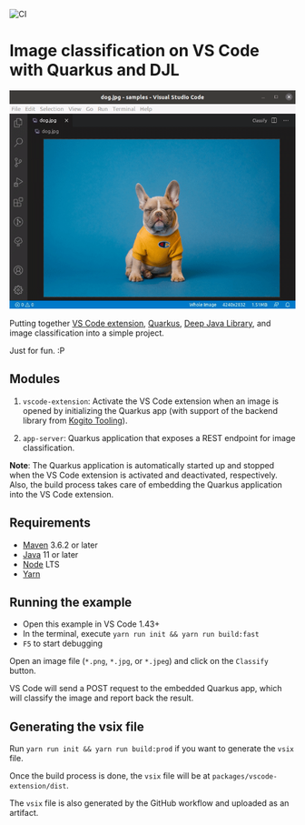 ![CI](https://github.com/caponetto/vscode-quarkus-djl/workflows/CI/badge.svg)

# Image classification on VS Code with Quarkus and DJL

<p align="center">
  <a href="documentation/example.gif"><img src="documentation/example.gif" width="700"></a>
</p>

Putting together [VS Code extension](https://code.visualstudio.com/api), [Quarkus](https://quarkus.io/), [Deep Java Library](https://djl.ai/), and image classification into a simple project.

Just for fun. :P

## Modules

1. `vscode-extension`: Activate the VS Code extension when an image is opened by initializing the Quarkus app (with support of the backend library from [Kogito Tooling](https://github.com/kiegroup/kogito-tooling)).

1. `app-server`: Quarkus application that exposes a REST endpoint for image classification.

**Note**: The Quarkus application is automatically started up and stopped when the VS Code extension is activated and deactivated, respectively. Also, the build process takes care of embedding the Quarkus application into the VS Code extension.

## Requirements

- [Maven](https://maven.apache.org/) 3.6.2 or later
- [Java](https://openjdk.java.net/install/) 11 or later
- [Node](https://nodejs.org/) LTS
- [Yarn](https://yarnpkg.com/)

## Running the example

- Open this example in VS Code 1.43+
- In the terminal, execute `yarn run init && yarn run build:fast`
- `F5` to start debugging

Open an image file (`*.png`, `*.jpg`, or `*.jpeg`) and click on the `Classify` button.

VS Code will send a POST request to the embedded Quarkus app, which will classify the image and report back the result.

## Generating the vsix file

Run `yarn run init && yarn run build:prod` if you want to generate the `vsix` file.

Once the build process is done, the `vsix` file will be at `packages/vscode-extension/dist`.

The `vsix` file is also generated by the GitHub workflow and uploaded as an artifact.
